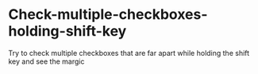 # Check-multiple-checkboxes-holding-shift-key
Try to check multiple checkboxes that are far apart while holding the shift key and see the margic
